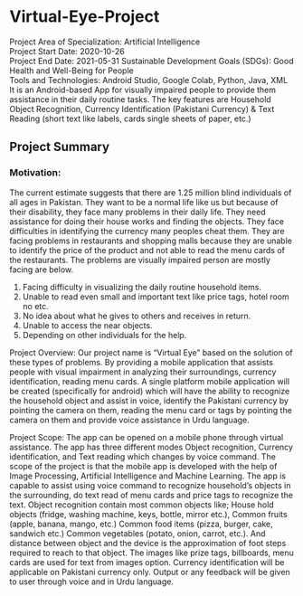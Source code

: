 # Virtual-Eye-Project
Project Area of Specialization:	Artificial Intelligence                                                                                                                         
Project Start Date:	2020-10-26	                                                                                                                                                 
Project End Date:	2021-05-31
Sustainable Development Goals (SDGs): Good Health and Well-Being for People                                                                                                     
Tools and Technologies: Android Studio, Google Colab, Python, Java, XML                                                                                                         
It is an Android-based App for visually impaired people to provide them assistance in their daily routine tasks. The key features are Household Object Recognition, Currency Identification (Pakistani Currency) & Text Reading (short text like labels, cards single sheets of paper, etc.)
                                                                                                      
## Project Summary                                                                                                                                                                   
### Motivation:
The current estimate suggests that there are 1.25 million blind individuals of all ages in Pakistan. They want to be a normal life like us but because of their disability, they face many problems in their daily life. They need assistance for doing their house works and finding the objects. They face difficulties in identifying the currency many peoples cheat them. They are facing problems in restaurants and shopping malls because they are unable to identify the price of the product and not able to read the menu cards of the restaurants.
The problems are visually impaired person are mostly facing are below.
1) Facing difficulty in visualizing the daily routine household items.
2) Unable to read even small and important text like price tags, hotel room no etc.
3) No idea about what he gives to others and receives in return.
4) Unable to access the near objects.
5) Depending on other individuals for the help.
 
Project Overview:
Our project name is “Virtual Eye” based on the solution of these types of problems. By providing a mobile application that assists people with visual impairment in analyzing their surroundings, currency identification, reading menu cards. A single platform mobile application will be created (specifically for android) which will have the ability to recognize the household object and assist in voice, identify the Pakistani currency by pointing the camera on them, reading the menu card or tags by pointing the camera on them and provide voice assistance in Urdu language.

Project Scope:
The app can be opened on a mobile phone through virtual assistance. The app has three different modes Object recognition, Currency identification, and Text reading which changes by voice command.
The scope of the project is that the mobile app is developed with the help of Image Processing, Artificial Intelligence and Machine Learning. The app is capable to assist using voice command to recognize household’s objects in the surrounding, do text read of menu cards and price tags to recognize the text. Object recognition contain most common objects like; House hold objects (fridge, washing machine, keys, bottle, mirror etc.), Common fruits (apple, banana, mango, etc.) Common food items (pizza, burger, cake, sandwich etc.) Common vegetables (potato, onion, carrot, etc.). And distance between object and the device is the approximation of foot steps required to reach to that object. The images like prize tags, billboards, menu cards are used for text from images option. Currency identification will be applicable on Pakistani currency only. Output or any feedback will be given to user through voice and in Urdu language.
